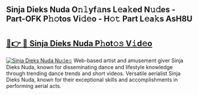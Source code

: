 ## Sinja Dieks Nuda O𝚗𝚕yf𝚊ns L𝚎a𝚔ed N𝚞𝚍es - Part-OFK P𝚑𝚘tos Vi𝚍𝚎o - H𝚘𝚝 Part L𝚎a𝚔s AsH8U

# <h2><a href="http://kf2s29i.oniu.top/?m=Sinja+Dieks+Nuda">🔗👉 🔴 Sinja Dieks Nuda P𝚑ot𝚘𝚜 V𝚒d𝚎o</a></h2>

[![Sinja Dieks Nuda Nu𝚍e𝚜](https://i.imgur.com/0qMVB7G.gif)](http://kf2s29i.oniu.top/?m=Sinja+Dieks+Nuda)
Web-based artist and amusement giver Sinja Dieks Nuda, known for disseminating dance and lifestyle knowledge through trending dance trends and short videos. Versatile aerialist Sinja Dieks Nuda, known for their exceptional skills and accomplishments in performing aerial acts.  

